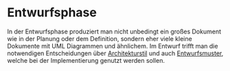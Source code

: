 # Entwurfsphase

In der Entwurfsphase produziert man nicht unbedingt ein großes Dokument wie in der Planung oder dem Definition, sondern eher
viele kleine Dokumente mit UML Diagrammen und ähnlichem. Im Entwurf trifft man die notwendigen Entscheidungen über
[Architekturstil](/swt/architekturen.md) und auch [Entwurfsmuster](/swt/entwurfsmuster.md), welche bei der Implementierung
genutzt werden sollen.
